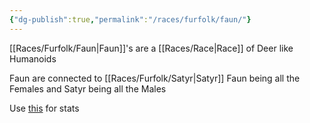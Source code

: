 ```yaml
---
{"dg-publish":true,"permalink":"/races/furfolk/faun/"}
---
```


[[Races/Furfolk/Faun\|Faun]]'s are a [[Races/Race\|Race]] of Deer like Humanoids

Faun are connected to [[Races/Furfolk/Satyr\|Satyr]]
Faun being all the Females and Satyr being all the Males

Use [this](https://www.dandwiki.com/wiki/Faun_(5e_Race)) for stats
